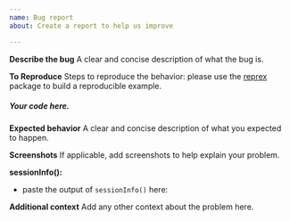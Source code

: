 ```yaml
---
name: Bug report
about: Create a report to help us improve

---
```


**Describe the bug**
A clear and concise description of what the bug is.

**To Reproduce**
Steps to reproduce the behavior: please use the [reprex](https://cran.r-project.org/web/packages/reprex/index.html) package to build a reproducible example.

<!---
# To use reprex(), install the package:
`install.pacakges("reprex")`

- write your example code in a text file.
- copy the code to your clipboard.
- run `reprex()` at your R console.
- If successful, paste the revised contents of your clipboard below:
-->

##### Your code here.

**Expected behavior**
A clear and concise description of what you expected to happen.

**Screenshots**
If applicable, add screenshots to help explain your problem.

**sessionInfo():**
- paste the output of `sessionInfo()` here:

**Additional context**
Add any other context about the problem here.
